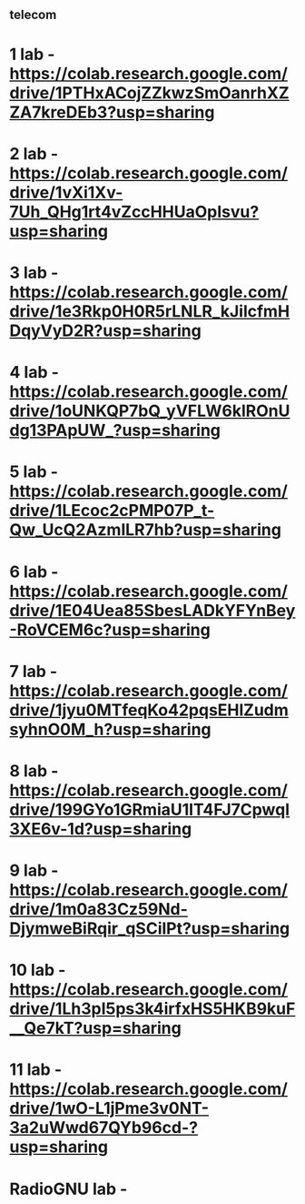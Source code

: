 ## telecom

# 1 lab - https://colab.research.google.com/drive/1PTHxACojZZkwzSmOanrhXZZA7kreDEb3?usp=sharing
# 2 lab - https://colab.research.google.com/drive/1vXi1Xv-7Uh_QHg1rt4vZccHHUaOpIsvu?usp=sharing
# 3 lab - https://colab.research.google.com/drive/1e3Rkp0H0R5rLNLR_kJilcfmHDqyVyD2R?usp=sharing
# 4 lab - https://colab.research.google.com/drive/1oUNKQP7bQ_yVFLW6klROnUdg13PApUW_?usp=sharing
# 5 lab - https://colab.research.google.com/drive/1LEcoc2cPMP07P_t-Qw_UcQ2AzmlLR7hb?usp=sharing
# 6 lab - https://colab.research.google.com/drive/1E04Uea85SbesLADkYFYnBey-RoVCEM6c?usp=sharing
# 7 lab - https://colab.research.google.com/drive/1jyu0MTfeqKo42pqsEHlZudmsyhnO0M_h?usp=sharing
# 8 lab - https://colab.research.google.com/drive/199GYo1GRmiaU1lT4FJ7CpwqI3XE6v-1d?usp=sharing
# 9 lab - https://colab.research.google.com/drive/1m0a83Cz59Nd-DjymweBiRqir_qSCilPt?usp=sharing
# 10 lab - https://colab.research.google.com/drive/1Lh3pI5ps3k4irfxHS5HKB9kuF__Qe7kT?usp=sharing
# 11 lab - https://colab.research.google.com/drive/1wO-L1jPme3v0NT-3a2uWwd67QYb96cd-?usp=sharing
# RadioGNU lab -
